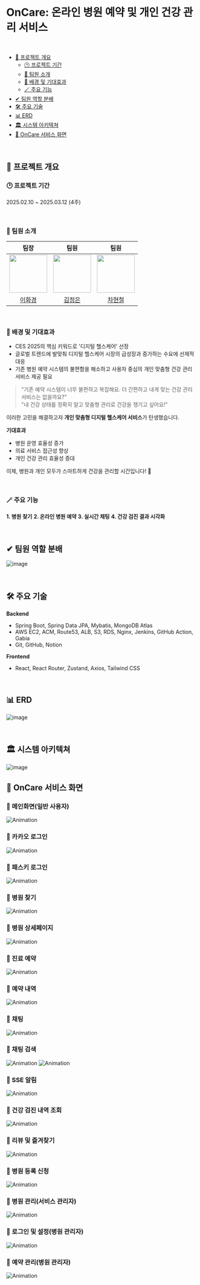 # OnCare: 온라인 병원 예약 및 개인 건강 관리 서비스

</br>

- [📘 프로젝트 개요](#📘-프로젝트-개요)
  - [🕑 프로젝트 기간](#🕑-프로젝트-기간)
  - [💁 팀원 소개](#💁-팀원-소개)
  - [🏅 배경 및 기대효과](#🏅-배경-및-기대효과)
  - [🪄 주요 기능](#🪄-주요-기능)
- [✔ 팀원 역할 분배](#✔-팀원-역할-분배)
- [🛠️ 주요 기술](#️🛠️-주요-기술)
- [📊 ERD](#📊-erd)
- [🏛️ 시스템 아키텍쳐](#🏛️-시스템-아키텍쳐)
- [🎵 OnCare 서비스 화면](#🎵-oncare-서비스-화면)

</br>

## 📘 프로젝트 개요

### 🕑 프로젝트 기간
2025.02.10 ~ 2025.03.12 (4주)

</br>

### 💁 팀원 소개
|팀장|팀원|팀원|
|:---:|:---:|:---:|
|<img src="https://github.com/user-attachments/assets/1892518a-6933-4979-b839-a3c9a56afa2b" width="100" /> | <img src="https://github.com/user-attachments/assets/4c7a54e4-d592-4c73-9865-fbc1e8adae28" width="100" /> | <img src="https://github.com/user-attachments/assets/a2b975d0-217a-48d1-8508-770256574b5d" width="100" /> |
|[이화경](https://github.com/hwakyung99)|[김정은](https://github.com/jjoool)|[차현철](https://github.com/bright-cha)|

</br>

### 🏅 배경 및 기대효과
- CES 2025의 핵심 키워드로 '디지털 헬스케어' 선정</br>
- 글로벌 트렌드에 발맞춰 디지털 헬스케어 시장의 급성장과 증가하는 수요에 선제적 대응</br>
- 기존 병원 예약 시스템의 불편함을 해소하고 사용자 중심의 개인 맞춤형 건강 관리 서비스 제공 필요</br>

> "기존 예약 시스템이 너무 불편하고 복잡해요. 더 간편하고 내게 맞는 건강 관리 서비스는 없을까요?"</br>
> "내 건강 상태를 정확히 알고 맞춤형 관리로 건강을 챙기고 싶어요!"

이러한 고민을 해결하고자 **개인 맞춤형 디지털 헬스케어 서비스**가 탄생했습니다.

**기대효과**
- 병원 운영 효율성 증가
- 의료 서비스 접근성 향상
- 개인 건강 관리 효율성 증대

이제, 병원과 개인 모두가 스마트하게 건강을 관리할 시간입니다! 🚀

</br>

### 🪄 주요 기능
**1. 병원 찾기**
**2. 온라인 병원 예약**
**3. 실시간 채팅**
**4. 건강 검진 결과 시각화**

</br>

## ✔ 팀원 역할 분배
![image](<readme_assets/팀원 역할.png>)

</br>

## 🛠️ 주요 기술

**Backend**
- Spring Boot, Spring Data JPA, Mybatis, MongoDB Atlas
- AWS EC2, ACM, Route53, ALB, S3, RDS, Nginx, Jenkins, GitHub Action, Gabia
- Git, GitHub, Notion

**Frontend**
- React, React Router, Zustand, Axios, Tailwind CSS

</br>

## 📊 ERD

![image](readme_assets/ERD.png)

</br>

## 🏛️ 시스템 아키텍쳐

![image](<readme_assets/시스템 아키텍처.png>)
</br>

## 🎵 OnCare 서비스 화면
### 📍 메인화면(일반 사용자)
![Animation](<readme_assets/일반 사용자 메인화면.gif>)
</br>

### 📍 카카오 로그인
![Animation](<readme_assets/카카오 로그인.gif>)
</br>

### 📍 패스키 로그인
![Animation](<readme_assets/패스키 로그인.gif>)
</br>

### 📍 병원 찾기
![Animation](<readme_assets/병원 찾기.gif>)
</br>

### 📍 병원 상세페이지
![Animation](<readme_assets/병원 상세페이지.gif>)
</br>

### 📍 진료 예약
![Animation](<readme_assets/진료 예약.gif>)
</br>

### 📍 예약 내역
![Animation](<readme_assets/예약 내역.gif>)
</br>

### 📍 채팅
![Animation](<readme_assets/채팅.gif>)
</br>

### 📍 채팅 검색
![Animation](<readme_assets/채팅 메시지 기록 검색.gif>)
![Animation](<readme_assets/채팅 목록 검색.gif>)
</br>

### 📍 SSE 알림
![Animation](<readme_assets/알림.gif>)
</br>

### 📍 건강 검진 내역 조회
![Animation](<readme_assets/건강검진내역 조회.gif>)
</br>

### 📍 리뷰 및 즐겨찾기
![Animation](<readme_assets/즐겨찾기 및 리뷰.gif>)
</br>

### 📍 병원 등록 신청
![Animation](<readme_assets/병원 등록.gif>)
</br>

### 📍 병원 관리(서비스 관리자)
![Animation](<readme_assets/시스템 관리자.gif>)
</br>

### 📍 로그인 및 설정(병원 관리자)
![Animation](<readme_assets/병원 로그인 및 설정.gif>)
</br>

### 📍 예약 관리(병원 관리자)
![Animation](<readme_assets/예약관리.gif>)
</br>
